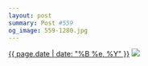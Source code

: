 ```yaml
---
layout: post
summary: Post #559
og_image: 559-1280.jpg
---
```


<p>
  <time><a href="/559">{{ page.date | date: "%B %e, %Y" }}</a></time>
  <a href="/559"><img src="{{ site.assets_url }}/559-640.jpg" srcset="{{ site.assets_url }}/559-320.jpg 320w, {{ site.assets_url }}/559-640.jpg 640w, {{ site.assets_url }}/559-960.jpg 960w, {{ site.assets_url }}/559-1280.jpg 1280w" sizes="(min-width: 700px) 50vw, calc(100vw - 2rem)" /></a>
</p>

